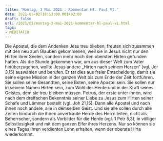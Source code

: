 ```yaml
---
title: 'Montag, 3 Mai 2021 : Kommentar Hl. Paul VI.'
date: 2021-05-02T18:13:00.001+02:00
draft: false
url: /2021/05/montag-3-mai-2021-kommentar-hl-paul-vi.html
tags: 
- MEDITATIO
---
```


Die Apostel, die dem Andenken Jesu treu blieben, freuten sich zusammen mit den neu zum Glauben gekommenen, weil sie in Jesus nicht nur den Hirten ihrer Seelen, sondern mehr noch den obersten Hirten gefunden hatten. Als die Stunde gekommen war, um aus dieser Welt zum Vater hinüberzugehen, wollte Jesus andere „Hirten nach seinem Herzen“ (vgl. Jer 3,15) auswählen und berufen. Er tat dies aus freier Entscheidung, damit sie seine eigene Mission in der ganzen Welt bis zum Ende der Zeit fortführen. Sie sollen seine Gesandten, seine Boten, seine Apostel sein. Sie sollen nur in seinem Namen Hirten sein, zum Wohl der Herde und in der Kraft seines Geistes, dem sie treu bleiben müssen. Petrus, der erste unter ihnen, wird nach dem dreifachen Bekenntnis seiner Liebe zu Jesus zum Hirten seiner Schafe und Lämmer bestellt (vgl. Joh 21,15). Dann alle Apostel und nach ihnen noch andere, alle in demselben Geist. Und sie alle sollen durch alle Zeiten hindurch die ihnen anvertraute Herde des Herrn leiten, nicht als Beherrscher, sondern als Vorbilder für die Herde (vgl. 1 Petr 5,3), in völliger Selbstlosigkeit und mit dem ganzen Eifer ihres Herzens. Nur so können sie eines Tages ihren verdienten Lohn erhalten, wenn der oberste Hirte wiederkommt.